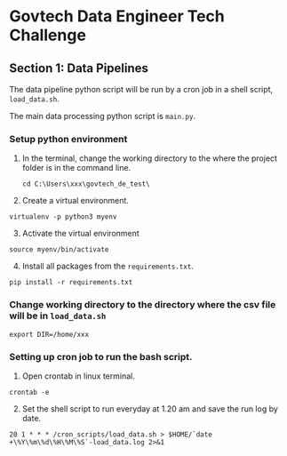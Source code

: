 # Govtech Data Engineer Tech Challenge


## Section 1: Data Pipelines
The data pipeline python script will be run by a cron job in a shell script, `load_data.sh`.

The main data processing python script is `main.py`.


### Setup python environment
1) In the terminal, change the working directory to the where the project folder is in the command line.  

   ```console
   cd C:\Users\xxx\govtech_de_test\
   ```

2) Create a virtual environment.
```console
virtualenv -p python3 myenv
```

3) Activate the virtual environment
```console
source myenv/bin/activate
```

4) Install all packages from the `requirements.txt`.
 ```console
 pip install -r requirements.txt

 ```



### Change working directory to the directory where the csv file will be in `load_data.sh`
```console
export DIR=/home/xxx
```

### Setting up cron job to run the bash script.
1) Open crontab in linux terminal.  
```console
crontab -e
```

2) Set the shell script to run everyday at 1.20 am and save the run log by date.
```console
20 1 * * * /cron_scripts/load_data.sh > $HOME/`date +\%Y\%m\%d\%H\%M\%S`-load_data.log 2>&1
```
